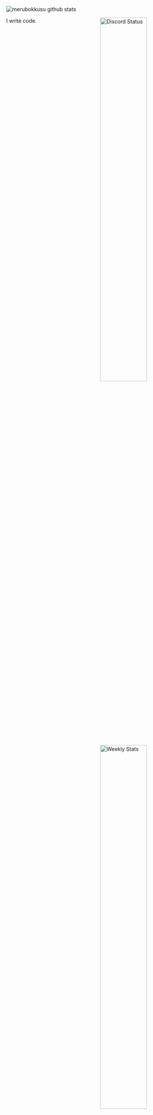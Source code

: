![merubokkusu github stats](https://github-readme-stats.vercel.app/api?username=MDMN&show_icons=true&theme=dracula)



<a href="[https://discord.com/users/660243670116728833](https://discord.gg/7UwvC9sUXP)" target="_blank">
	<img width="50%" align="right" alt="Discord Status" src="https://lanyard.cnrad.dev/api/660243670116728833?bg=1f1f1f&borderRadius=5px">
</a>
<a href="https://wakatime.com/@Crawl" target="_blank">
	<img width="50%" align="right" alt="Weekly Stats" src="https://github-readme-stats.vercel.app/api/wakatime?username=Crawl&border_radius=5px&theme=dark&bg_color=1f1f1f&border_color=1f1f1f&icon_color=58a6ff&show_icons=true&disable_animations=true&custom_title=Weekly%20Stats">
</a>

I write code.
